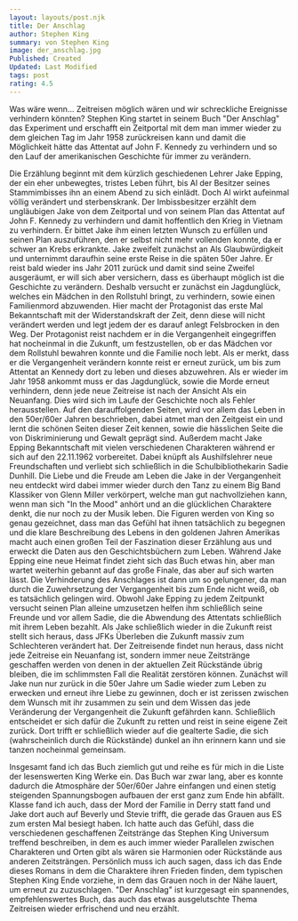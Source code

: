```yaml
---
layout: layouts/post.njk
title: Der Anschlag
author: Stephen King
summary: von Stephen King
image: der_anschlag.jpg
Published: Created
Updated: Last Modified
tags: post
rating: 4.5
---
```

Was wäre wenn... Zeitreisen möglich wären und wir schreckliche Ereignisse verhindern könnten?
Stephen King startet in seinem Buch "Der Anschlag" das Experiment und erschafft ein Zeitportal mit dem man immer wieder zu dem gleichen Tag im Jahr 1958 zurückreisen kann und damit die Möglichkeit hätte das Attentat auf John F. Kennedy zu verhindern und so den Lauf der amerikanischen Geschichte für immer zu verändern. 

Die Erzählung beginnt mit dem kürzlich geschiedenen Lehrer Jake Epping, der ein eher unbewegtes, tristes Leben führt, bis Al der Besitzer seines Stammimbisses ihn an einem Abend zu sich einlädt. Doch Al wirkt aufeinmal völlig verändert und sterbenskrank. Der Imbissbesitzer erzählt dem ungläubigen Jake von dem Zeitportal und von seinem Plan das Attentat auf John F. Kennedy zu verhindern und damit hoffentlich den Krieg in Vietnam zu verhindern. 
Er bittet Jake ihm einen letzten Wunsch zu erfüllen und seinen Plan auszuführen, den er selbst nicht mehr vollenden konnte, da er schwer an Krebs erkrankte. Jake zweifelt zunächst an Als Glaubwürdigkeit und unternimmt daraufhin seine erste Reise in die späten 50er Jahre.
Er reist bald wieder ins Jahr 2011 zurück und damit sind seine Zweifel ausgeräumt, er will sich aber versichern, dass es überhaupt möglich ist die Geschichte zu verändern.  Deshalb versucht er zunächst ein Jagdunglück, welches ein Mädchen in den Rollstuhl bringt, zu verhindern, sowie einen Familienmord abzuwenden. Hier macht der Protagonist das erste Mal Bekanntschaft mit der Widerstandskraft der Zeit, denn diese will nicht verändert werden und legt jedem der es darauf anlegt Felsbrocken in den Weg. 
Der Protagonist reist nachdem er in die Vergangenheit eingegriffen hat nocheinmal in die Zukunft, um festzustellen, ob er das Mädchen vor dem Rollstuhl bewahren konnte und die Familie noch lebt. Als er merkt, dass er die Vergangenheit verändern konnte reist er erneut zurück, um bis zum Attentat an Kennedy dort zu leben und dieses abzuwehren. Als er wieder im Jahr 1958 ankommt muss er das Jagdunglück, sowie die Morde erneut verhindern, denn jede neue Zeitreise ist nach der Ansicht Als ein Neuanfang. Dies wird sich im Laufe der Geschichte noch als Fehler herausstellen. 
Auf den darauffolgenden Seiten, wird vor allem das Leben in den 50er/60er Jahren beschrieben, dabei atmet man den Zeitgeist ein und lernt die schönen Seiten dieser Zeit kennen, sowie die hässlichen Seite die von Diskriminierung und Gewalt geprägt sind. 
Außerdem macht Jake Epping Bekanntschaft mit vielen verschiedenen Charakteren während er sich auf den 22.11.1962 vorbereitet. Dabei knüpft als Aushilfslehrer neue Freundschaften und verliebt sich schließlich in die Schulbibliothekarin Sadie Dunhill.
Die Liebe und die Freude am Leben die Jake in der Vergangenheit neu entdeckt wird dabei immer wieder durch den Tanz zu einem Big Band Klassiker von Glenn Miller verkörpert, welche man gut nachvollziehen kann, wenn man sich "In the Mood" anhört und an die glücklichen Charaktere denkt, die nur noch zu der Musik leben.  Die Figuren werden von King so genau gezeichnet, dass man das Gefühl hat ihnen tatsächlich zu begegnen und die klare Beschreibung des Lebens in den goldenen Jahren Amerikas macht auch einen großen Teil der Faszination dieser Erzählung aus und erweckt die Daten aus den Geschichtsbüchern zum Leben.
Während Jake Epping eine neue Heimat findet zieht sich das Buch etwas hin, aber man wartet weiterhin gebannt auf das große Finale, das aber auf sich warten lässt. Die Verhinderung des Anschlages ist dann um so gelungener, da man durch die Zuwehrsetzung der Vergangenheit bis zum Ende nicht weiß, ob es tatsächlich gelingen wird. Obwohl Jake Epping zu jedem Zeitpunkt versucht seinen Plan alleine umzusetzen helfen ihm schließlich seine Freunde und vor allem Sadie, die die Abwendung des Attentats schließlich mit ihrem Leben bezahlt.
Als Jake schließlich wieder in die Zukunft reist stellt sich heraus, dass JFKs Überleben die Zukunft massiv zum Schlechteren verändert hat. Der Zeitreisende findet nun heraus, dass nicht jede Zeitreise ein Neuanfang ist, sondern immer neue Zeitstränge geschaffen werden von denen in der aktuellen Zeit Rückstände übrig bleiben, die im schlimmsten Fall die Realität zerstören können. 
Zunächst will Jake nun nur zurück in die 50er Jahre um Sadie wieder zum Leben zu erwecken und erneut ihre Liebe zu gewinnen, doch er ist zerissen zwischen dem Wunsch mit ihr zusammen zu sein und dem Wissen das jede Veränderung der Vergangenheit die Zukunft gefährden kann. 
Schließlich entscheidet er sich dafür die Zukunft zu retten und reist in seine eigene Zeit zurück. Dort trifft er schließlich wieder auf die gealterte Sadie, die sich (wahrscheinlich durch die Rückstände) dunkel an ihn erinnern kann und sie tanzen nocheinmal gemeinsam.

Insgesamt fand ich das Buch ziemlich gut und reihe es für mich in die Liste der lesenswerten King Werke ein. 
Das Buch war zwar lang, aber es konnte dadurch die Atmosphäre der 50er/60er Jahre einfangen und einen stetig steigenden Spannungsbogen aufbauen der erst ganz zum Ende hin abfällt. Klasse fand ich auch, dass der Mord der Familie in Derry statt fand und Jake dort auch auf Beverly und Stevie trifft, die gerade das Grauen aus ES zum ersten Mal besiegt haben. Ich hatte auch das Gefühl, dass die verschiedenen geschaffenen Zeitstränge das Stephen King Universum treffend beschreiben, in dem es auch immer wieder Parallelen zwischen Charakteren und Orten gibt als wären sie Harmonien oder Rückstände aus anderen Zeitsträngen. 
Persönlich muss ich auch sagen, dass ich das Ende dieses Romans in dem die Charaktere ihren Frieden finden, dem typischen Stephen King Ende vorziehe, in dem das Grauen noch in der Nähe lauert, um erneut zu zuzuschlagen. 
"Der Anschlag" ist kurzgesagt ein spannendes, empfehlenswertes Buch, das auch das etwas ausgelutschte Thema Zeitreisen wieder erfrischend und neu erzählt. 